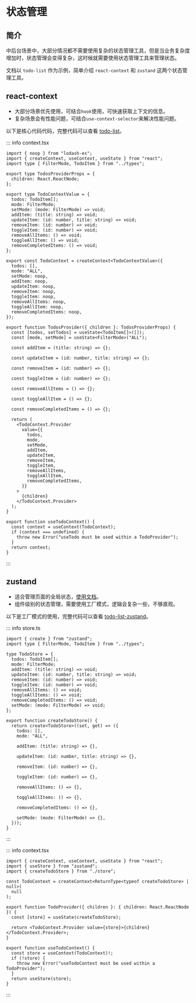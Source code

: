 # 状态管理

## 简介

中后台场景中，大部分情况都不需要使用复杂的状态管理工具，但是当业务复杂度增加时，状态管理会变得复杂，这时候就需要使用状态管理工具来管理状态。

文档以 `todo-list` 作为示例，简单介绍 `react-context` 和 `zustand` 这两个状态管理工具。

## react-context

- 大部分场景优先使用，可结合`hook`使用，可快速获取上下文的信息。
- 复杂场景会有性能问题，可结合`use-context-selector`来解决性能问题。

以下是核心代码代码，完整代码可以查看 [todo-list](https://github.com/liangjiayu/react-admin-vite/blob/main/src/pages/basic-features/store-feature/todo-list/context.tsx)。

::: info context.tsx

```tsx
import { noop } from "lodash-es";
import { createContext, useContext, useState } from "react";
import type { FilterMode, TodoItem } from "../types";

export type TodosProviderProps = {
  children: React.ReactNode;
};

export type TodoContextValue = {
  todos: TodoItem[];
  mode: FilterMode;
  setMode: (mode: FilterMode) => void;
  addItem: (title: string) => void;
  updateItem: (id: number, title: string) => void;
  removeItem: (id: number) => void;
  toggleItem: (id: number) => void;
  removeAllItems: () => void;
  toggleAllItem: () => void;
  removeCompletedItems: () => void;
};

export const TodoContext = createContext<TodoContextValue>({
  todos: [],
  mode: "ALL",
  setMode: noop,
  addItem: noop,
  updateItem: noop,
  removeItem: noop,
  toggleItem: noop,
  removeAllItems: noop,
  toggleAllItem: noop,
  removeCompletedItems: noop,
});

export function TodosProvider({ children }: TodosProviderProps) {
  const [todos, setTodos] = useState<TodoItem[]>([]);
  const [mode, setMode] = useState<FilterMode>("ALL");

  const addItem = (title: string) => {};

  const updateItem = (id: number, title: string) => {};

  const removeItem = (id: number) => {};

  const toggleItem = (id: number) => {};

  const removeAllItems = () => {};

  const toggleAllItem = () => {};

  const removeCompletedItems = () => {};

  return (
    <TodoContext.Provider
      value={{
        todos,
        mode,
        setMode,
        addItem,
        updateItem,
        removeItem,
        toggleItem,
        removeAllItems,
        toggleAllItem,
        removeCompletedItems,
      }}
    >
      {children}
    </TodoContext.Provider>
  );
}

export function useTodoContext() {
  const context = useContext(TodoContext);
  if (context === undefined) {
    throw new Error("useTodo must be used within a TodoProvider");
  }
  return context;
}
```

:::

## zustand

- 适合管理页面的全局状态，[使用文档](https://github.com/pmndrs/zustand)。
- 组件级别的状态管理，需要使用工厂模式，逻辑会复杂一些，不够直观。

以下是工厂模式的使用，完整代码可以查看 [todo-list-zustand](https://github.com/liangjiayu/react-admin-vite/blob/main/src/pages/basic-features/store-feature/todo-list-zustand/store.ts)。

::: info store.ts

```tsx
import { create } from "zustand";
import type { FilterMode, TodoItem } from "../types";

type TodoStore = {
  todos: TodoItem[];
  mode: FilterMode;
  addItem: (title: string) => void;
  updateItem: (id: number, title: string) => void;
  removeItem: (id: number) => void;
  toggleItem: (id: number) => void;
  removeAllItems: () => void;
  toggleAllItems: () => void;
  removeCompletedItems: () => void;
  setMode: (mode: FilterMode) => void;
};

export function createTodoStore() {
  return create<TodoStore>((set, get) => ({
    todos: [],
    mode: "ALL",

    addItem: (title: string) => {},

    updateItem: (id: number, title: string) => {},

    removeItem: (id: number) => {},

    toggleItem: (id: number) => {},

    removeAllItems: () => {},

    toggleAllItems: () => {},

    removeCompletedItems: () => {},

    setMode: (mode: FilterMode) => {},
  }));
}
```

:::

::: info context.tsx

```tsx
import { createContext, useContext, useState } from "react";
import { useStore } from "zustand";
import { createTodoStore } from "./store";

const TodoContext = createContext<ReturnType<typeof createTodoStore> | null>(
  null
);

export function TodoProvider({ children }: { children: React.ReactNode }) {
  const [store] = useState(createTodoStore);

  return <TodoContext.Provider value={store}>{children}</TodoContext.Provider>;
}

export function useTodoContext() {
  const store = useContext(TodoContext)!;
  if (!store) {
    throw new Error("useTodoContext must be used within a TodoProvider");
  }
  return useStore(store);
}
```

:::
